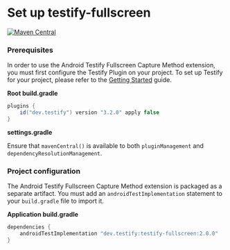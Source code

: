# Set up testify-fullscreen

<a href="https://search.maven.org/artifact/dev.testify/testify-fullscreen"><img alt="Maven Central" src="https://img.shields.io/maven-central/v/dev.testify/testify-fullscreen?color=%236e40ed&label=dev.testify%3Atestify-fullscreen"/></a>

### Prerequisites

In order to use the Android Testify Fullscreen Capture Method extension, you must first configure the Testify Plugin on your project. To set up Testify for your project, please refer to the [Getting Started](../../get-started/1-setup.md) guide.

**Root build.gradle**

```groovy
plugins {
    id("dev.testify") version "3.2.0" apply false
}
```

**settings.gradle**

Ensure that `mavenCentral()` is available to both `pluginManagement` and `dependencyResolutionManagement`.


### Project configuration

The Android Testify Fullscreen Capture Method extension is packaged as a separate artifact. You must add an `androidTestImplementation` statement to your `build.gradle` file to import it.

**Application build.gradle**
```groovy
dependencies {
    androidTestImplementation "dev.testify:testify-fullscreen:2.0.0"
}
```
